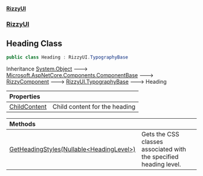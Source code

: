 #### [RizzyUI](index 'index')
### [RizzyUI](RizzyUI 'RizzyUI')

## Heading Class

```csharp
public class Heading : RizzyUI.TypographyBase
```

Inheritance [System.Object](https://docs.microsoft.com/en-us/dotnet/api/System.Object 'System.Object') &#129106; [Microsoft.AspNetCore.Components.ComponentBase](https://docs.microsoft.com/en-us/dotnet/api/Microsoft.AspNetCore.Components.ComponentBase 'Microsoft.AspNetCore.Components.ComponentBase') &#129106; [RizzyComponent](RizzyUI.RizzyComponent 'RizzyUI.RizzyComponent') &#129106; [RizzyUI.TypographyBase](https://docs.microsoft.com/en-us/dotnet/api/RizzyUI.TypographyBase 'RizzyUI.TypographyBase') &#129106; Heading

| Properties | |
| :--- | :--- |
| [ChildContent](RizzyUI.Heading.ChildContent 'RizzyUI.Heading.ChildContent') | Child content for the heading |

| Methods | |
| :--- | :--- |
| [GetHeadingStyles(Nullable&lt;HeadingLevel&gt;)](RizzyUI.Heading.GetHeadingStyles(System.Nullable_RizzyUI.HeadingLevel_) 'RizzyUI.Heading.GetHeadingStyles(System.Nullable<RizzyUI.HeadingLevel>)') | Gets the CSS classes associated with the specified heading level. |
